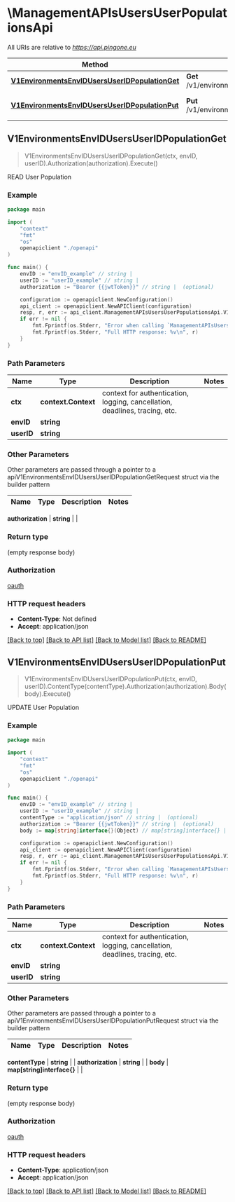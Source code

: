 # \ManagementAPIsUsersUserPopulationsApi

All URIs are relative to *https://api.pingone.eu*

Method | HTTP request | Description
------------- | ------------- | -------------
[**V1EnvironmentsEnvIDUsersUserIDPopulationGet**](ManagementAPIsUsersUserPopulationsApi.md#V1EnvironmentsEnvIDUsersUserIDPopulationGet) | **Get** /v1/environments/{envID}/users/{userID}/population | READ User Population
[**V1EnvironmentsEnvIDUsersUserIDPopulationPut**](ManagementAPIsUsersUserPopulationsApi.md#V1EnvironmentsEnvIDUsersUserIDPopulationPut) | **Put** /v1/environments/{envID}/users/{userID}/population | UPDATE User Population



## V1EnvironmentsEnvIDUsersUserIDPopulationGet

> V1EnvironmentsEnvIDUsersUserIDPopulationGet(ctx, envID, userID).Authorization(authorization).Execute()

READ User Population



### Example

```go
package main

import (
    "context"
    "fmt"
    "os"
    openapiclient "./openapi"
)

func main() {
    envID := "envID_example" // string | 
    userID := "userID_example" // string | 
    authorization := "Bearer {{jwtToken}}" // string |  (optional)

    configuration := openapiclient.NewConfiguration()
    api_client := openapiclient.NewAPIClient(configuration)
    resp, r, err := api_client.ManagementAPIsUsersUserPopulationsApi.V1EnvironmentsEnvIDUsersUserIDPopulationGet(context.Background(), envID, userID).Authorization(authorization).Execute()
    if err != nil {
        fmt.Fprintf(os.Stderr, "Error when calling `ManagementAPIsUsersUserPopulationsApi.V1EnvironmentsEnvIDUsersUserIDPopulationGet``: %v\n", err)
        fmt.Fprintf(os.Stderr, "Full HTTP response: %v\n", r)
    }
}
```

### Path Parameters


Name | Type | Description  | Notes
------------- | ------------- | ------------- | -------------
**ctx** | **context.Context** | context for authentication, logging, cancellation, deadlines, tracing, etc.
**envID** | **string** |  | 
**userID** | **string** |  | 

### Other Parameters

Other parameters are passed through a pointer to a apiV1EnvironmentsEnvIDUsersUserIDPopulationGetRequest struct via the builder pattern


Name | Type | Description  | Notes
------------- | ------------- | ------------- | -------------


 **authorization** | **string** |  | 

### Return type

 (empty response body)

### Authorization

[oauth](../README.md#oauth)

### HTTP request headers

- **Content-Type**: Not defined
- **Accept**: application/json

[[Back to top]](#) [[Back to API list]](../README.md#documentation-for-api-endpoints)
[[Back to Model list]](../README.md#documentation-for-models)
[[Back to README]](../README.md)


## V1EnvironmentsEnvIDUsersUserIDPopulationPut

> V1EnvironmentsEnvIDUsersUserIDPopulationPut(ctx, envID, userID).ContentType(contentType).Authorization(authorization).Body(body).Execute()

UPDATE User Population



### Example

```go
package main

import (
    "context"
    "fmt"
    "os"
    openapiclient "./openapi"
)

func main() {
    envID := "envID_example" // string | 
    userID := "userID_example" // string | 
    contentType := "application/json" // string |  (optional)
    authorization := "Bearer {{jwtToken}}" // string |  (optional)
    body := map[string]interface{}(Object) // map[string]interface{} |  (optional)

    configuration := openapiclient.NewConfiguration()
    api_client := openapiclient.NewAPIClient(configuration)
    resp, r, err := api_client.ManagementAPIsUsersUserPopulationsApi.V1EnvironmentsEnvIDUsersUserIDPopulationPut(context.Background(), envID, userID).ContentType(contentType).Authorization(authorization).Body(body).Execute()
    if err != nil {
        fmt.Fprintf(os.Stderr, "Error when calling `ManagementAPIsUsersUserPopulationsApi.V1EnvironmentsEnvIDUsersUserIDPopulationPut``: %v\n", err)
        fmt.Fprintf(os.Stderr, "Full HTTP response: %v\n", r)
    }
}
```

### Path Parameters


Name | Type | Description  | Notes
------------- | ------------- | ------------- | -------------
**ctx** | **context.Context** | context for authentication, logging, cancellation, deadlines, tracing, etc.
**envID** | **string** |  | 
**userID** | **string** |  | 

### Other Parameters

Other parameters are passed through a pointer to a apiV1EnvironmentsEnvIDUsersUserIDPopulationPutRequest struct via the builder pattern


Name | Type | Description  | Notes
------------- | ------------- | ------------- | -------------


 **contentType** | **string** |  | 
 **authorization** | **string** |  | 
 **body** | **map[string]interface{}** |  | 

### Return type

 (empty response body)

### Authorization

[oauth](../README.md#oauth)

### HTTP request headers

- **Content-Type**: application/json
- **Accept**: application/json

[[Back to top]](#) [[Back to API list]](../README.md#documentation-for-api-endpoints)
[[Back to Model list]](../README.md#documentation-for-models)
[[Back to README]](../README.md)


